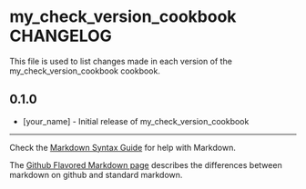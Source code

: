 # my_check_version_cookbook CHANGELOG

This file is used to list changes made in each version of the my_check_version_cookbook cookbook.

## 0.1.0
- [your_name] - Initial release of my_check_version_cookbook

- - -
Check the [Markdown Syntax Guide](http://daringfireball.net/projects/markdown/syntax) for help with Markdown.

The [Github Flavored Markdown page](http://github.github.com/github-flavored-markdown/) describes the differences between markdown on github and standard markdown.
